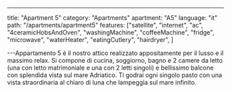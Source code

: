 ---

title: "Apartment 5"
category: "Apartments"
apartment: "A5"
language: "it"
path: "/apartments/apartment5"
features: ["satellite",
"internet",
"ac",
"4ceramicHobsAndOven",
"washingMachine",
"coffeeMachine",
"fridge",
"microwave",
"waterHeater",
"eatingCutlery",
"hairdryer",
]

---Appartamento 5 è il nostro attico realizzato appositamente per il lusso e il massimo relax. Si compone di cucina, soggiorno, bagno e 2 camere da letto (una con letto matrimoniale e una con 2 letti singoli) e bellissimo balcone con splendida vista sul mare Adriatico. Ti godrai ogni singolo pasto con una vista straordinaria al chiaro di luna che lampeggia sul mare infinito.
